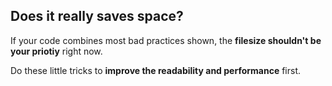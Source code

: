 ##  Does it really saves space?

If your code combines most bad practices shown, the **filesize shouldn't be your priotiy** right now.

Do these little tricks to **improve the readability and performance** first.
